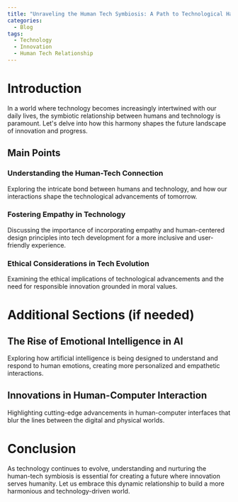 ```yaml
---
title: "Unraveling the Human Tech Symbiosis: A Path to Technological Harmony"
categories:
  - Blog
tags:
  - Technology
  - Innovation
  - Human Tech Relationship
---
```


# Introduction
In a world where technology becomes increasingly intertwined with our daily lives, the symbiotic relationship between humans and technology is paramount. Let's delve into how this harmony shapes the future landscape of innovation and progress.

## Main Points
### Understanding the Human-Tech Connection
Exploring the intricate bond between humans and technology, and how our interactions shape the technological advancements of tomorrow.

### Fostering Empathy in Technology
Discussing the importance of incorporating empathy and human-centered design principles into tech development for a more inclusive and user-friendly experience.

### Ethical Considerations in Tech Evolution
Examining the ethical implications of technological advancements and the need for responsible innovation grounded in moral values.

# Additional Sections (if needed)
## The Rise of Emotional Intelligence in AI
Exploring how artificial intelligence is being designed to understand and respond to human emotions, creating more personalized and empathetic interactions.

## Innovations in Human-Computer Interaction
Highlighting cutting-edge advancements in human-computer interfaces that blur the lines between the digital and physical worlds.

# Conclusion
As technology continues to evolve, understanding and nurturing the human-tech symbiosis is essential for creating a future where innovation serves humanity. Let us embrace this dynamic relationship to build a more harmonious and technology-driven world.